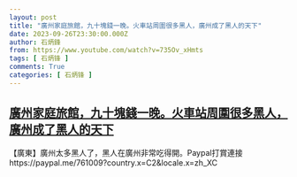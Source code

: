 ```yaml
---
layout: post
title: "廣州家庭旅館，九十塊錢一晚。火車站周圍很多黑人，廣州成了黑人的天下"
date: 2023-09-26T23:30:00.000Z
author: 石炳鋒
from: https://www.youtube.com/watch?v=735Ov_xHmts
tags: [ 石炳锋 ]
comments: True
categories: [ 石炳锋 ]
---
```

<!--1695771000000-->
[廣州家庭旅館，九十塊錢一晚。火車站周圍很多黑人，廣州成了黑人的天下](https://www.youtube.com/watch?v=735Ov_xHmts)
------

<div>
【廣東】廣州太多黑人了，黑人在廣州非常吃得開。Paypal打賞連接https://paypal.me/761009?country.x=C2&locale.x=zh_XC
</div>
